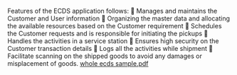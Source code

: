 Features of the ECDS application follows:
 Manages and maintains the Customer and User information
 Organizing the master data and allocating the available resources based on the Customer 
requirement
 Schedules the Customer requests and is responsible for initiating the pickups
 Handles the activities in a service station
 Ensures high security on the Customer transaction details 
 Logs all the activities while shipment
 Facilitate scanning on the shipped goods to avoid any damages or misplacement of goods.
[whole ecds sample.pdf](https://github.com/shanthagomathi/ECDS/files/10148090/whole.ecds.sample.pdf)
